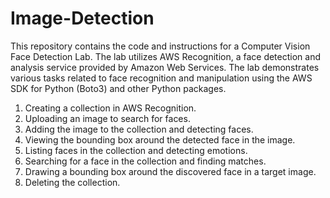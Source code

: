 # Image-Detection
This repository contains the code and instructions for a Computer Vision Face Detection Lab. The lab utilizes AWS Recognition, a face detection and analysis service provided by Amazon Web Services. The lab demonstrates various tasks related to face recognition and manipulation using the AWS SDK for Python (Boto3) and other Python packages.


1. Creating a collection in AWS Recognition.
2. Uploading an image to search for faces.
3. Adding the image to the collection and detecting faces.
4. Viewing the bounding box around the detected face in the image.
5. Listing faces in the collection and detecting emotions.
6. Searching for a face in the collection and finding matches.
7. Drawing a bounding box around the discovered face in a target image.
8. Deleting the collection.
